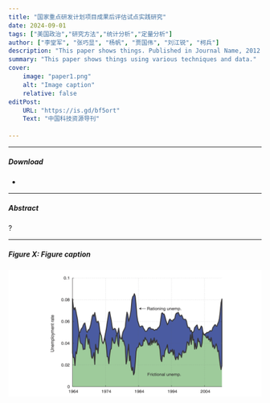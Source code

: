 ```yaml
---
title: "国家重点研发计划项目成果后评估试点实践研究" 
date: 2024-09-01
tags: ["美国政治","研究方法","统计分析","定量分析"]
author: ["李堂军", "张巧显", "杨帆", "贾国伟", "刘江锐", "柯兵"]
description: "This paper shows things. Published in Journal Name, 2012." 
summary: "This paper shows things using various techniques and data." 
cover:
    image: "paper1.png"
    alt: "Image caption"
    relative: false
editPost:
    URL: "https://is.gd/bf5ort"
    Text: "中国科技资源导刊"

---
```


---

##### Download

+ 

---

##### Abstract

?

---

##### Figure X: Figure caption

![](paper1.png)

